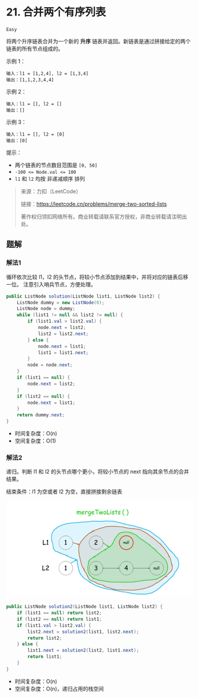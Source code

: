 # 21. 合并两个有序列表

`Easy`

将两个升序链表合并为一个新的 **升序** 链表并返回。新链表是通过拼接给定的两个链表的所有节点组成的。

示例 1：
```
输入：l1 = [1,2,4], l2 = [1,3,4]
输出：[1,1,2,3,4,4]
```

示例 2：
```
输入：l1 = [], l2 = []
输出：[]
```

示例 3：
```
输入：l1 = [], l2 = [0]
输出：[0]
```

提示：

* 两个链表的节点数目范围是 `[0, 50]`
* `-100 <= Node.val <= 100`
* `l1` 和 `l2` 均按 非递减顺序 排列

> 来源：力扣（LeetCode）
> 
> 链接：https://leetcode.cn/problems/merge-two-sorted-lists
> 
> 著作权归领扣网络所有。商业转载请联系官方授权，非商业转载请注明出处。

## 题解

### 解法1

循环依次比较 l1，l2 的头节点，将较小节点添加到结果中，并将对应的链表后移一位。
注意引入哨兵节点，方便处理。

```java
public ListNode solution(ListNode list1, ListNode list2) {
    ListNode dummy = new ListNode(0);
    ListNode node = dummy;
    while (list1 != null && list2 != null) {
        if (list1.val > list2.val) {
            node.next = list2;
            list2 = list2.next;
        } else {
            node.next = list1;
            list1 = list1.next;
        }
        node = node.next;
    }
    if (list1 == null) {
        node.next = list2;    
    } 
    if (list2 == null) {
        node.next = list1;    
    }
    return dummy.next;
}
```

* 时间复杂度：O(n)
* 空间复杂度：O(1)

### 解法2

递归。判断 l1 和 l2 的头节点哪个更小，将较小节点的 next 指向其余节点的合并结果。

结束条件：l1 为空或者 l2 为空，直接拼接剩余链表

![img.png](../image/merge_two_sorted_lists.png)

```java
public ListNode solution2(ListNode list1, ListNode list2) {
    if (list1 == null) return list2;
    if (list2 == null) return list1;
    if (list1.val > list2.val) {
        list2.next = solution2(list1, list2.next);
        return list2;
    } else {
        list1.next = solution2(list2, list1.next);
        return list1;
    }
}
```

* 时间复杂度：O(n)
* 空间复杂度：O(n)，递归占用的栈空间